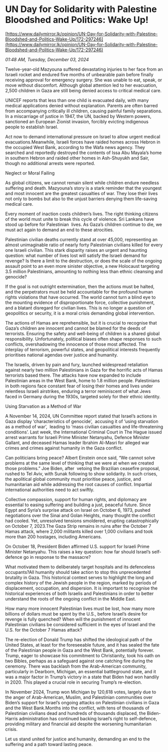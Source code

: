 # UN Day for Solidarity with Palestine Bloodshed and Politics: Wake Up!

[https://www.dailymirror.lk/opinion/UN-Day-for-Solidarity-with-Palestine-Bloodshed-and-Politics-Wake-Up/172-297246](https://www.dailymirror.lk/opinion/UN-Day-for-Solidarity-with-Palestine-Bloodshed-and-Politics-Wake-Up/172-297246)

*01:48 AM, Tuesday, December 03, 2024*

Twelve-year-old Mazyouna suffered devastating injuries to her face from an Israeli rocket and endured five months of unbearable pain before finally receiving approval for emergency surgery. She was unable to eat, speak, or move without discomfort. Although global attention led to her evacuation, 2,500 children in Gaza are still being denied access to critical medical care.

UNICEF reports that less than one child is evacuated daily, with many medical applications denied without explanation. Parents are often barred from accompanying critically ill children, causing painful family separations. In a miscarriage of justice in 1947, the UN, backed by Western powers, sanctioned an European Zionist invasion, forcibly evicting indigenous people to establish Israel.

Act now to demand international pressure on Israel to allow urgent medical evacuations.Meanwhile, Israeli forces have raided homes across Hebron in the occupied West Bank, according to the Wafa news agency. They searched and reportedly destroyed the contents of Issa Abu Mayala’s home in southern Hebron and raided other homes in Ash-Shuyukh and Sair, though no additional arrests were reported.

Neglect or Moral Failing

As global citizens, we cannot remain silent while children endure needless suffering and death. Mazyouna’s story is a stark reminder that the youngest and most innocent are the greatest casualties of war. They lose their lives not only to bombs but also to the unjust barriers denying them life-saving medical care.

Every moment of inaction costs children’s lives. The right thinking citizens of the world must unite to break this cycle of violence. Sri Lankans have stood up before for Palestinian  lives. As Gaza’s children continue to die, we must act again to demand an end to these atrocities.

Palestinian civilian deaths currently stand at over 45,000, representing an almost unimaginable ratio of nearly forty Palestinian civilians killed for every one Israeli civilian. This stark disparity raises an urgent and haunting question: what number of lives lost will satisfy the Israeli demand for revenge? Is there a limit to the destruction, or does the scale of the ongoing assault point to an even more sinister objective, a new Holocaust targeting 3.5 million Palestinians, amounting to nothing less than ethnic cleansing and genocide?

If the goal is not outright extermination, then the actions must be halted, and the perpetrators must be held accountable for the profound human rights violations that have occurred. The world cannot turn a blind eye to the mounting evidence of disproportionate force, collective punishment, and a blatant disregard for civilian lives. This is no longer a question of geopolitics or security, it is a moral crisis demanding global intervention.

The actions of Hamas are reprehensible, but it is crucial to recognise that Gaza’s children are innocent and cannot be blamed for the deeds of terrorists. Ensuring the safety and well-being of children is a shared global responsibility. Unfortunately, political biases often shape responses to such conflicts, overshadowing the innocence of those most affected. The interplay of terrorism, powerful states, and geopolitical interests frequently prioritises national agendas over justice and humanity.

The Israelis, driven by pain and fury, launched widespread retaliation against nearly two million Palestinians in Gaza for the horrific acts of Hamas terrorists based there. The attacks have now expanded to include Palestinian areas in the West Bank, home to 1.8 million people. Palestinians in both regions face constant fear of losing their homes and lives under relentless Israeli airstrikes, enduring a terror reminiscent of what Jews faced in Germany during the 1930s, targeted solely for their ethnic identity.

Using Starvation as a Method of War

A November 14, 2024, UN Committee report stated that Israel’s actions in Gaza display ‘characteristics of genocide’,  accusing it of ‘using starvation as a method of war’,  leading to ‘mass civilian casualties and life-threatening conditions’. Last week, the International Criminal Court in The Hague issued arrest warrants for Israeli Prime Minister Netanyahu, Defence Minister Gallant, and deceased Hamas leader Ibrahim Al-Masri for alleged war crimes and crimes against humanity in the Gaza conflict.

Can politicians bring peace? Albert Einstein once said, “We cannot solve problems at the same level of thinking that we were at when we created those problems.” Joe Biden, after  vetoing the Brazilian ceasefire proposal, rushed to Tel Aviv, with Sunak following to show solidarity. In such crises, the apolitical global community must prioritise peace, justice, and humanitarian aid while addressing the root causes of conflict. Impartial international authorities need to act swiftly.

Collective compassion, support for human rights, and diplomacy are essential to easing suffering and building a just, peaceful future. Since Egypt and Syria’s surprise attack on Israel on October 6, 1973, pushed negotiations over the Sinai and Golan Heights, many thought the conflict had cooled. Yet, unresolved tensions smoldered, erupting catastrophically on October 7, 2023.The Gaza Strip remains in ruins after the October 7 Hamas attack, where 2,000 militants killed over 1,000 civilians and took more than 200 hostages, including Americans.

On October 18, President Biden affirmed U.S. support for Israeli Prime Minister Netanyahu. This raises a key question: how far should Israel’s self-defence go in response to the massacre?

What motivated them to deliberately target hospitals and its defenceless occupants?All humanity should take action to stop this unprecedented brutality in Gaza. This historical context serves to highlight the long and complex history of the Jewish people in the region, marked by periods of displacement, occupation, and dispersion. It is important to recognise the historical experiences of both Israelis and Palestinians in order to better understand the roots of the ongoing conflict in the Middle East.

How many more innocent Palestinian lives must be lost, how many more billions of dollars must be spent by the U.S., before Israel’s desire for revenge is fully quenched? When will the punishment of innocent Palestinian civilians be considered sufficient in the eyes of Israel and the U.S. for the October 7 Hamas attack?

The re-election of Donald Trump has shifted the ideological path of the United States, at least for the foreseeable future, and it has sealed the fate of the Palestinian people in Gaza and the West Bank, potentially forever. Trump, eager to showcase his commitment to Christianity, took his oath on two Bibles, perhaps as a safeguard against one catching fire during the ceremony. There was backlash from the Arab-American community, particularly in Dearborn, Michigan, an essential battleground state, and it was a major factor in Trump’s victory in a state that Biden had won handily in 2020. This played a crucial role in securing Trump’s re-election.

In November 2024, Trump won Michigan by 120,618 votes, largely due to the anger of Arab-American, Muslim, and Palestinian communities over Biden’s support for Israel’s ongoing attacks on Palestinian civilians in Gaza and the West Bank.Months into the conflict, with tens of thousands of Palestinian civilians dead and hundreds of thousands displaced, the Biden-Harris administration has continued backing Israel’s right to self-defence, providing military and financial aid despite the worsening humanitarian crisis.

Let us stand united for justice and humanity, demanding an end to the suffering and a path toward lasting peace.

